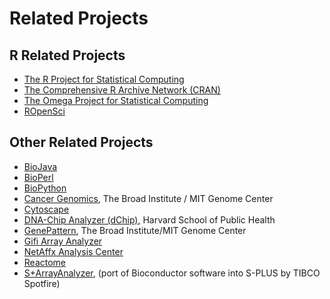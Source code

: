 # Related Projects

## R Related Projects

- [The R Project for Statistical Computing](http://www.r-project.org/)
- [The Comprehensive R Archive Network (CRAN)](http://cran.r-project.org/)
- [The Omega Project for Statistical Computing](http://www.omegahat.org/)
- [ROpenSci](https://ropensci.org/)

## Other Related Projects

- [BioJava](http://biojava.org/)
- [BioPerl](http://bio.perl.org/)
- [BioPython](http://biopython.org/)
- [Cancer Genomics](http://www.broad.mit.edu/cancer/), The Broad Institute / MIT
  Genome Center
- [Cytoscape](http://www.cytoscape.org)
- [DNA-Chip Analyzer (dChip)](http://www.dchip.org), Harvard School of Public
  Health
- [GenePattern](http://www.broad.mit.edu/cancer/software/genepattern/), The
  Broad Institute/MIT Genome Center
- [Gifi Array Analyzer](http://www.stanford.edu/group/wonglab/software.html)
- [NetAffx Analysis Center](http://www.affymetrix.com/analysis/index.affx)
- [Reactome](http://www.reactome.org/)
- [S+ArrayAnalyzer](http://spotfire.tibco.com),
  (port of Bioconductor software into S-PLUS by TIBCO Spotfire)
